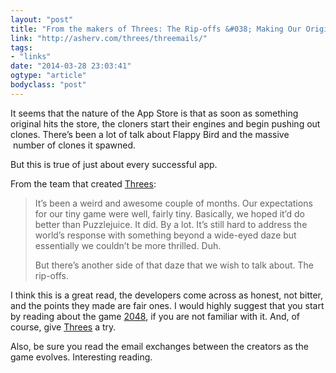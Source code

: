 ```yaml
---
layout: "post"
title: "From the makers of Threes: The Rip-offs &#038; Making Our Original Game"
link: "http://asherv.com/threes/threemails/"
tags: 
- "links"
date: "2014-03-28 23:03:41"
ogtype: "article"
bodyclass: "post"
---
```


It seems that the nature of the App Store is that as soon as something original hits the store, the cloners start their engines and begin pushing out clones. There’s been a lot of talk about Flappy Bird and the massive  number of clones it spawned.

But this is true of just about every successful app.

From the team that created [Threes](http://asherv.com/threes/):

> It’s been a weird and awesome couple of months. Our expectations for our tiny game were well, fairly tiny. Basically, we hoped it’d do better than Puzzlejuice. It did. By a lot. It’s still hard to address the world’s response with something beyond a wide-eyed daze but essentially we couldn’t be more thrilled. Duh.
> 
> But there’s another side of that daze that we wish to talk about. The rip-offs.

I think this is a great read, the developers come across as honest, not bitter, and the points they made are fair ones. I would highly suggest that you start by reading about the game [2048](http://www.loopinsight.com/2014/03/25/2048-im-really-sorry/), if you are not familiar with it. And, of course, give [Threes](http://asherv.com/threes/) a try.

Also, be sure you read the email exchanges between the creators as the game evolves. Interesting reading.